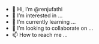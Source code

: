 - 👋 Hi, I’m @renjufathi
- 👀 I’m interested in ...
- 🌱 I’m currently learning ...
- 💞️ I’m looking to collaborate on ...
- 📫 How to reach me ...

<!---
renjufathi/renjufathi is a ✨ special ✨ repository because its `README.md` (this file) appears on your GitHub profile.
You can click the Preview link to take a look at your changes.
--->
